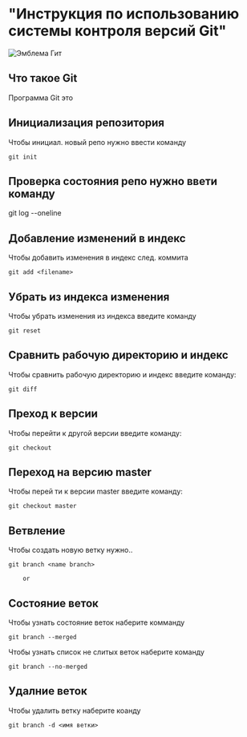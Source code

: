 # **"Инструкция по использованию системы контроля версий Git"** #
![Эмблема Гит](dragon.png)

## Что такое Git

Программа Git  это

## Инициализация репозитория ##

Чтобы инициал. новый репо нужно ввести команду

    git init

## Проверка состояния репо нужно ввети команду ##

git log --oneline

## Добавление изменений в индекс ##

Чтобы добавить изменения в индекс след. коммита

    git add <filename>

## Убрать из индекса изменения ##

Чтобы убрать изменения из индекса введите команду

    git reset

## Сравнить рабочую директорию и индекс ##

Чтобы сравнить рабочую директорию и индекс введите команду:

    git diff

## Преход к версии 

Чтобы перейти к другой версии введите команду:

    git checkout

## Переход на версию master

Чтобы перей ти к версии master введите команду:

    git checkout master

## Ветвление

Чтобы создать новую ветку нужно..

    git branch <name branch>

        or 
  
  ## Состояние веток

  Чтобы узнать состояние веток наберите комманду

    git branch --merged

Чтобы узнать список не слитых веток наберите команду

    git branch --no-merged

## Удалние веток

Чтобы удалить ветку наберите коанду

    git branch -d <имя ветки>

